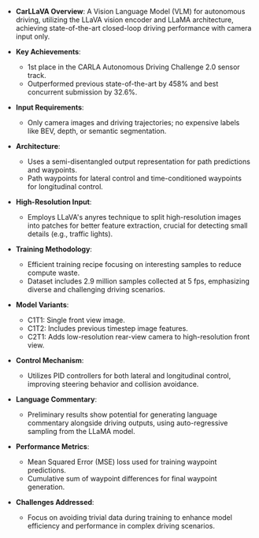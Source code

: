- **CarLLaVA Overview**: A Vision Language Model (VLM) for autonomous driving, utilizing the LLaVA vision encoder and LLaMA architecture, achieving state-of-the-art closed-loop driving performance with camera input only.

- **Key Achievements**: 
  - 1st place in the CARLA Autonomous Driving Challenge 2.0 sensor track.
  - Outperformed previous state-of-the-art by 458% and best concurrent submission by 32.6%.

- **Input Requirements**: 
  - Only camera images and driving trajectories; no expensive labels like BEV, depth, or semantic segmentation.

- **Architecture**: 
  - Uses a semi-disentangled output representation for path predictions and waypoints.
  - Path waypoints for lateral control and time-conditioned waypoints for longitudinal control.

- **High-Resolution Input**: 
  - Employs LLaVA's anyres technique to split high-resolution images into patches for better feature extraction, crucial for detecting small details (e.g., traffic lights).

- **Training Methodology**: 
  - Efficient training recipe focusing on interesting samples to reduce compute waste.
  - Dataset includes 2.9 million samples collected at 5 fps, emphasizing diverse and challenging driving scenarios.

- **Model Variants**: 
  - C1T1: Single front view image.
  - C1T2: Includes previous timestep image features.
  - C2T1: Adds low-resolution rear-view camera to high-resolution front view.

- **Control Mechanism**: 
  - Utilizes PID controllers for both lateral and longitudinal control, improving steering behavior and collision avoidance.

- **Language Commentary**: 
  - Preliminary results show potential for generating language commentary alongside driving outputs, using auto-regressive sampling from the LLaMA model.

- **Performance Metrics**: 
  - Mean Squared Error (MSE) loss used for training waypoint predictions.
  - Cumulative sum of waypoint differences for final waypoint generation.

- **Challenges Addressed**: 
  - Focus on avoiding trivial data during training to enhance model efficiency and performance in complex driving scenarios.